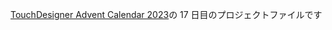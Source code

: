 [TouchDesigner Advent Calendar 2023](https://qiita.com/advent-calendar/2023/touchdesigner)の 17 日目のプロジェクトファイルです
